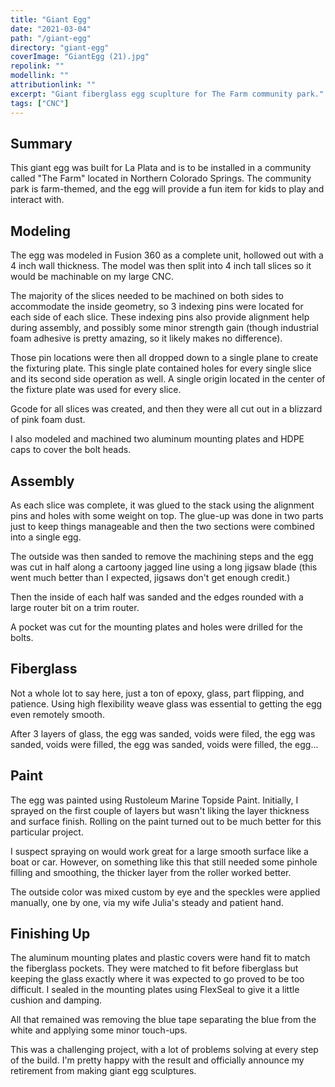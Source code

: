 ```yaml
---
title: "Giant Egg"
date: "2021-03-04"
path: "/giant-egg"
directory: "giant-egg"
coverImage: "GiantEgg (21).jpg"
repolink: ""
modellink: ""
attributionlink: ""
excerpt: "Giant fiberglass egg scuplture for The Farm community park."
tags: ["CNC"]
---
```


## Summary

This giant egg was built for La Plata and is to be installed in a community called "The Farm" located in Northern Colorado Springs. The community park is farm-themed, and the egg will provide a fun item for kids to play and interact with.

## Modeling

The egg was modeled in Fusion 360 as a complete unit, hollowed out with a 4 inch wall thickness. The model was then split into 4 inch tall slices so it would be machinable on my large CNC. 

The majority of the slices needed to be machined on both sides to accommodate the inside geometry, so 3 indexing pins were located for each side of each slice. These indexing pins also provide alignment help during assembly, and possibly some minor strength gain (though industrial foam adhesive is pretty amazing, so it likely makes no difference).

Those pin locations were then all dropped down to a single plane to create the fixturing plate. This single plate contained holes for every single slice and its second side operation as well. A single origin located in the center of the fixture plate was used for every slice.

Gcode for all slices was created, and then they were all cut out in a blizzard of pink foam dust.

I also modeled and machined two aluminum mounting plates and HDPE caps to cover the bolt heads.

## Assembly

As each slice was complete, it was glued to the stack using the alignment pins and holes with some weight on top. The glue-up was done in two parts just to keep things manageable and then the two sections were combined into a single egg. 

The outside was then sanded to remove the machining steps and the egg was cut in half along a cartoony jagged line using a long jigsaw blade (this went much better than I expected, jigsaws don't get enough credit.)

Then the inside of each half was sanded and the edges rounded with a large router bit on a trim router.

A pocket was cut for the mounting plates and holes were drilled for the bolts.

## Fiberglass

Not a whole lot to say here, just a ton of epoxy, glass, part flipping, and patience. Using high flexibility weave glass was essential to getting the egg even remotely smooth.

After 3 layers of glass, the egg was sanded, voids were filed, the egg was sanded, voids were filled, the egg was sanded, voids were filled, the egg...

## Paint

The egg was painted using Rustoleum Marine Topside Paint. Initially, I sprayed on the first couple of layers but wasn't liking the layer thickness and surface finish. Rolling on the paint turned out to be much better for this particular project. 

I suspect spraying on would work great for a large smooth surface like a boat or car. However, on something like this that still needed some pinhole filling and smoothing, the thicker layer from the roller worked better.

The outside color was mixed custom by eye and the speckles were applied manually, one by one, via my wife Julia's steady and patient hand.

## Finishing Up

The aluminum mounting plates and plastic covers were hand fit to match the fiberglass pockets. They were matched to fit before fiberglass but keeping the glass exactly where it was expected to go proved to be too difficult. I sealed in the mounting plates using FlexSeal to give it a little cushion and damping.

All that remained was removing the blue tape separating the blue from the white and applying some minor touch-ups.

This was a challenging project, with a lot of problems solving at every step of the build. I'm pretty happy with the result and officially announce my retirement from making giant egg sculptures.